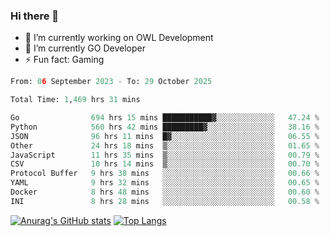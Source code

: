 ### Hi there 👋 

- 🔭 I’m currently working on OWL Development
- 🌱 I’m currently GO Developer
-  ⚡ Fun fact: Gaming
  
  <!--
- 👯 I’m looking to collaborate on ...
- 🤔 I’m looking for help with ...
- 💬 Ask me about ...
- 📫 How to reach me: ...
- 😄 Pronouns: ...
-->

<!--START_SECTION:waka-->

```python
From: 06 September 2023 - To: 29 October 2025

Total Time: 1,469 hrs 31 mins

Go                694 hrs 15 mins ███████████▓░░░░░░░░░░░░░   47.24 %
Python            560 hrs 42 mins █████████▓░░░░░░░░░░░░░░░   38.16 %
JSON              96 hrs 11 mins  █▓░░░░░░░░░░░░░░░░░░░░░░░   06.55 %
Other             24 hrs 18 mins  ▒░░░░░░░░░░░░░░░░░░░░░░░░   01.65 %
JavaScript        11 hrs 35 mins  ▒░░░░░░░░░░░░░░░░░░░░░░░░   00.79 %
CSV               10 hrs 14 mins  ▒░░░░░░░░░░░░░░░░░░░░░░░░   00.70 %
Protocol Buffer   9 hrs 38 mins   ░░░░░░░░░░░░░░░░░░░░░░░░░   00.66 %
YAML              9 hrs 32 mins   ░░░░░░░░░░░░░░░░░░░░░░░░░   00.65 %
Docker            8 hrs 48 mins   ░░░░░░░░░░░░░░░░░░░░░░░░░   00.60 %
INI               8 hrs 28 mins   ░░░░░░░░░░░░░░░░░░░░░░░░░   00.58 %
```

<!--END_SECTION:waka-->

[![Anurag's GitHub stats](https://github-readme-stats.vercel.app/api?username=aebalz&show_icons=true&theme=codeSTACKr)](https://github.com/anuraghazra/github-readme-stats)
[![Top Langs](https://github-readme-stats.vercel.app/api/top-langs/?username=aebalz&layout=compact&card_width=350&theme=codeSTACKr)](https://github.com/anuraghazra/github-readme-stats)
<!-- [![Readme Card](https://github-readme-stats.vercel.app/api/pin/?username=aebalz&repo=go-gin-gone&show_owner=true)](https://github.com/anuraghazra/github-readme-stats)-->
